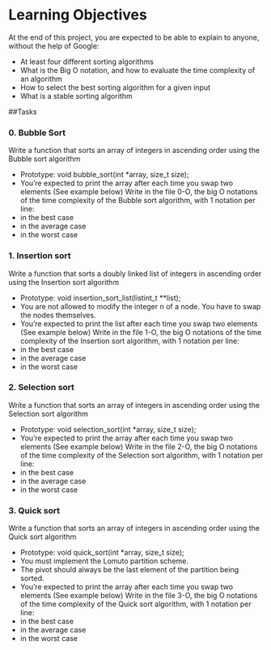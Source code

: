 # Learning Objectives
At the end of this project, you are expected to be able to explain to anyone, without the help of Google:

* At least four different sorting algorithms
* What is the Big O notation, and how to evaluate the time complexity of an algorithm
* How to select the best sorting algorithm for a given input
* What is a stable sorting algorithm

##Tasks

### 0. Bubble Sort
Write a function that sorts an array of integers in ascending order using the Bubble sort algorithm

* Prototype: void bubble_sort(int *array, size_t size);
* You’re expected to print the array after each time you swap two elements (See example below)
Write in the file 0-O, the big O notations of the time complexity of the Bubble sort algorithm, with 1 notation per line:
* in the best case
* in the average case
* in the worst case

### 1. Insertion sort
Write a function that sorts a doubly linked list of integers in ascending order using the Insertion sort algorithm
* Prototype: void insertion_sort_list(listint_t **list);
* You are not allowed to modify the integer n of a node. You have to swap the nodes themselves.
* You’re expected to print the list after each time you swap two elements (See example below) 
Write in the file 1-O, the big O notations of the time complexity of the Insertion sort algorithm, with 1 notation per line:
* in the best case
* in the average case
* in the worst case

### 2. Selection sort
Write a function that sorts an array of integers in ascending order using the Selection sort algorithm
* Prototype: void selection_sort(int *array, size_t size);
* You’re expected to print the array after each time you swap two elements (See example below)
Write in the file 2-O, the big O notations of the time complexity of the Selection sort algorithm, with 1 notation per line:
* in the best case
* in the average case
* in the worst case

### 3. Quick sort 
Write a function that sorts an array of integers in ascending order using the Quick sort algorithm
* Prototype: void quick_sort(int *array, size_t size);
* You must implement the Lomuto partition scheme.
* The pivot should always be the last element of the partition being sorted.
* You’re expected to print the array after each time you swap two elements (See example below)
Write in the file 3-O, the big O notations of the time complexity of the Quick sort algorithm, with 1 notation per line:
* in the best case
* in the average case
* in the worst case
